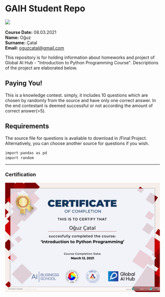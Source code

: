 # GAIH Student Repo
![](img/newlogo.png)

**Course Date:** 08.03.2021  
**Name:** Oğuz  
**Surname:** Çatal  
**Email:** oguzcatal@gmail.com  

This repository is for holding information about homeworks and project of Global AI Hub - "Introduction to Python Programming Course". Descriptions of the project are elaborated below.

## Paying You!
This is a knowledge contest. simply, it includes 10 questions which are chosen by randomly from the source and have only one correct answer. In the end contestant is deemed successful or not according the amount of correct answer(>5).

## Requirements
The source file for questions is avaliable to download in /Final Project. Alternatively, you can choose another source for questions if you wish.
```
import pandas as pd
import random

```
---

### Certification
![](img/CompletionCertificate.png)


